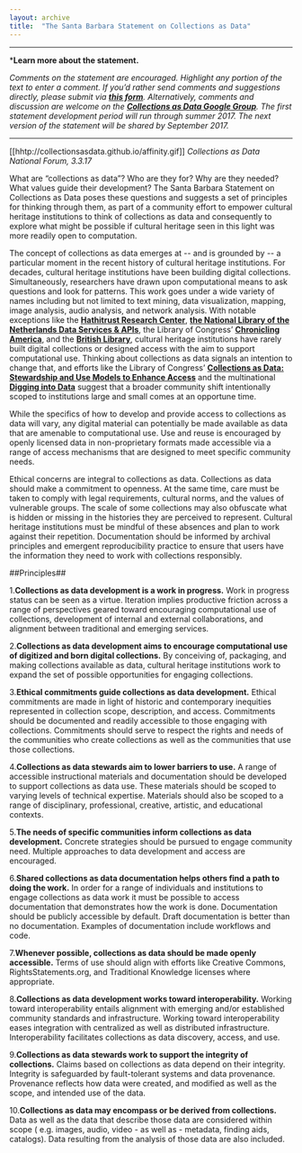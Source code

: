 ```yaml
---
layout: archive
title:  "The Santa Barbara Statement on Collections as Data"
---
```

---
***Learn more about the statement.** 

*Comments on the statement are encouraged. Highlight any portion of the text to enter a comment. If you’d rather send comments and suggestions directly, please submit via [**this form**](https://docs.google.com/forms/d/e/1FAIpQLScomC9tex3RHMQRTwOLfxSRFq14i5nnov7Km149qvCUO7JDpA/viewform?usp=sf_link). Alternatively, comments and discussion are welcome on the [**Collections as Data Google Group**](https://groups.google.com/forum/#!forum/collectionsasdata). The first statement development period will run through summer 2017. The next version of the statement will be shared by September 2017.*

---
[[hhtp://collectionsasdata.github.io/affinity.gif]]
*Collections as Data National Forum, 3.3.17*

What are “collections as data”? Who are they for? Why are they needed? What values guide their development? The Santa Barbara Statement on Collections as Data poses these questions and suggests a set of principles for thinking through them, as part of a community effort to empower cultural heritage institutions to think of collections as data and consequently to explore what might be possible if cultural heritage seen in this light was more readily open to computation. 

The concept of collections as data emerges at -- and is grounded by -- a particular moment in the recent history of cultural heritage institutions. For decades, cultural heritage institutions have been building digital collections. Simultaneously, researchers have drawn upon computational means to ask questions and look for patterns. This work goes under a wide variety of names including but not limited to text mining, data visualization, mapping, image analysis, audio analysis, and network analysis. With notable exceptions like the [**Hathitrust Research Center**](https://analytics.hathitrust.org/), [**the National Library of the Netherlands Data Services & APIs**](https://www.kb.nl/en/resources-research-guides/data-services-apis), the Library of Congress’ [**Chronicling America**](http://chroniclingamerica.loc.gov/about/api/), and the [**British Library**](http://www.bl.uk/subjects/digital-scholarship), cultural heritage institutions have rarely built digital collections or designed access with the aim to support computational use. Thinking about collections as data signals an intention to change that, and efforts like the Library of Congress’ [**Collections as Data: Stewardship and Use Models to Enhance Access**](http://digitalpreservation.gov/meetings/dcs16.html) and the multinational [**Digging into Data**](https://diggingintodata.org/) suggest that a broader community shift intentionally scoped to institutions large and small comes at an opportune time.

While the specifics of how to develop and provide access to collections as data will vary, any digital material can potentially be made available as data that are amenable to computational use. Use and reuse is encouraged by openly licensed data in non-proprietary formats made accessible via a range of access mechanisms that are designed to meet specific community needs. 

Ethical concerns are integral to collections as data. Collections as data should make a commitment to openness. At the same time, care must be taken to comply with legal requirements, cultural norms, and the values of vulnerable groups. The scale of some collections may also obfuscate what is hidden or missing in the histories they are perceived to represent. Cultural heritage institutions must be mindful of these absences and plan to work against their repetition. Documentation should be informed by archival principles and emergent reproducibility practice to ensure that users have the information they need to work with collections responsibly. 

##Principles## 

1.**Collections as data development is a work in progress.** Work in progress status can be seen as a virtue. Iteration implies productive friction across a range of perspectives geared toward encouraging computational use of collections, development of internal and external collaborations, and alignment between traditional and emerging services. 

2.**Collections as data development aims to encourage computational use of digitized and born digital collections.** By conceiving of, packaging, and making collections available as data, cultural heritage institutions work to expand the set of possible opportunities for engaging collections. 

3.**Ethical commitments guide collections as data development.** Ethical commitments are made in light of historic and contemporary inequities represented in collection scope, description, and access. Commitments should be documented and readily accessible to those engaging with collections. Commitments should serve to respect the rights and needs of the communities who create collections as well as the communities that use those collections. 

4.**Collections as data stewards aim to lower barriers to use.** A range of accessible instructional materials and documentation should be developed to support collections as data use. These materials should be scoped to varying levels of technical expertise. Materials should also be scoped to a range of disciplinary, professional, creative, artistic, and educational contexts.

5.**The needs of specific communities inform collections as data development.** Concrete strategies should be pursued to engage community need. Multiple approaches to data development and access are encouraged. 

6.**Shared collections as data documentation helps others find a path to doing the work.** In order for a range of individuals and institutions to engage collections as data work it must be possible to access documentation that demonstrates how the work is done. Documentation should be publicly accessible by default. Draft documentation is better than no documentation. Examples of documentation include workflows and code. 

7.**Whenever possible, collections as data should be made openly accessible.** Terms of use should align with efforts like Creative Commons, RightsStatements.org, and Traditional Knowledge licenses where appropriate. 

8.**Collections as data development works toward interoperability.** Working toward interoperability entails alignment with emerging and/or established community standards and infrastructure. Working toward interoperability eases integration with centralized as well as distributed infrastructure. Interoperability facilitates collections as data discovery, access, and use. 

9.**Collections as data stewards work to support the integrity of collections.** Claims based on collections as data depend on their integrity. Integrity is safeguarded by fault-tolerant systems and data provenance. Provenance reflects how data were created, and modified as well as the scope, and intended use of the data. 

10.**Collections as data may encompass or be derived from collections.** Data as well as the data that describe those data are considered within scope ( e.g. images, audio, video - as well as - metadata, finding aids, catalogs). Data resulting from the analysis of those data are also included. 


<script async defer src="https://hypothes.is/embed.js"></script>
